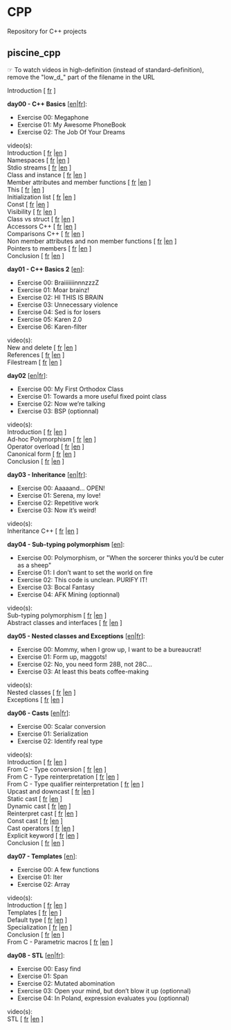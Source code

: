 # CPP
Repository for C++ projects

## piscine\_cpp

&#9758; To watch videos in high-definition (instead of standard-definition), remove the "low_d_" part of the filename in the URL  

Introduction \[
[fr](https://cdn.intra.42.fr/video/video/139/low_d_piscine_c___-_Intro_Piscine_CPP.mp4)
\]  

__day00 - C++ Basics__ \[[en](https://cdn.intra.42.fr/pdf/pdf/26479/en.subject.pdf)|[fr](https://cdn.intra.42.fr/pdf/pdf/26480/fr.subject.pdf)\]:
- Exercise 00: Megaphone
- Exercise 01: My Awesome PhoneBook
- Exercise 02: The Job Of Your Dreams

video(s):  
Introduction \[
[fr](https://cdn.intra.42.fr/video/video/92/low_d_piscine_c___-_d00_-_00_intro.mp4)
|[en](https://cdn.intra.42.fr/video/video/925/low_d_cpp_bootcamp_-_d00_-_introduction.mp4)
\]  
Namespaces \[
[fr](https://cdn.intra.42.fr/video/video/98/low_d_piscine_c___-_d00_-_00_namespace.mp4)
|[en](https://cdn.intra.42.fr/video/video/926/low_d_cpp_bootcamp_-_d00_-_00_namespaces.mp4)
\]  
Stdio streams \[
[fr](https://cdn.intra.42.fr/video/video/99/low_d_piscine_c___-_d00_-_01_stdio_streams.mp4)
|[en](https://cdn.intra.42.fr/video/video/927/low_d_cpp_bootcamp_-_d00_-_01_stdio_streams.mp4)
\]  
Class and instance \[
[fr](https://cdn.intra.42.fr/video/video/100/low_d_piscine_c___-_d00_-_02_class_and_instance.mp4)
|[en](https://cdn.intra.42.fr/video/video/928/low_d_cpp_bootcamp_-_d00_-_02_class_and_instance.mp4)
\]  
Member attributes and member functions \[
[fr](https://cdn.intra.42.fr/video/video/102/low_d_piscine_c___-_d00_-_03_member_attributs_and_member_function.mp4)
|[en](https://cdn.intra.42.fr/video/video/930/low_d_cpp_bootcamp_-_d00_-_03_member_attributes_and_member_functions.mp4)
\]  
This \[
[fr](https://cdn.intra.42.fr/video/video/103/low_d_piscine_c___-_d00_-_04_this.mp4)
|[en](https://cdn.intra.42.fr/video/video/931/low_d_cpp_bootcamp_-_d00_-_04_this.mp4)
\]  
Initialization list \[
[fr](https://cdn.intra.42.fr/video/video/104/low_d_piscine_c___-_d00_-_05_init_list.mp4)
|[en](https://cdn.intra.42.fr/video/video/937/low_d_cpp_bootcamp_-_d00_-_05_initialization_list.mp4)
\]  
Const \[
[fr](https://cdn.intra.42.fr/video/video/105/low_d_piscine_c___-_d00_-_06_const.mp4)
|[en](https://cdn.intra.42.fr/video/video/938/low_d_cpp_bootcamp_-_d00_-_06_const.mp4)
\]  
Visibility \[
[fr](https://cdn.intra.42.fr/video/video/107/low_d_piscine_c___-_d00_-_07_encapsulation.mp4)
|[en](https://cdn.intra.42.fr/video/video/939/low_d_cpp_bootcamp_-_d00_-_07_visibility.mp4)
\]  
Class vs struct \[
[fr](https://cdn.intra.42.fr/video/video/106/low_d_piscine_c___-_d00_-_08_class_vs_struct.mp4)
|[en](https://cdn.intra.42.fr/video/video/940/low_d_cpp_bootcamp_-_d00_-_08_class_vs_struct.mp4)
\]  
Accessors C++ \[
[fr](https://cdn.intra.42.fr/video/video/108/low_d_piscine_c___-_d00_-_09_accessors.mp4)
|[en](https://cdn.intra.42.fr/video/video/941/low_d_cpp_bootcamp_-_d00_-_09_accessors.mp4)
\]  
Comparisons C++ \[
[fr](https://cdn.intra.42.fr/video/video/109/low_d_piscine_c___-_d00_-_10_comparaisons.mp4)
|[en](https://cdn.intra.42.fr/video/video/942/low_d_cpp_bootcamp_-_d00_-_10_comparisons.mp4)
\]  
Non member attributes and non member functions \[
[fr](https://cdn.intra.42.fr/video/video/112/low_d_piscine_c___-_d00_-_11_non_membres_attributs_and_non_membres_fonctions.mp4)
|[en](https://cdn.intra.42.fr/video/video/943/low_d_cpp_bootcamp_-_d00_-_11_non_member_attributes_and_non_member_functions.mp4)
\]  
Pointers to members \[
[fr](https://cdn.intra.42.fr/video/video/113/low_d_piscine_c___-_d00_-_12_pointers_to_members.mp4)
|[en](https://cdn.intra.42.fr/video/video/944/low_d_cpp_bootcamp_-_d00_-_12_pointers_to_members.mp4)
\]  
Conclusion \[
[fr](https://cdn.intra.42.fr/video/video/110/low_d_piscine_c___-_d00_-_conclusion.mp4)
|[en](https://cdn.intra.42.fr/video/video/945/low_d_cpp_bootcamp_-_d00_-_conclusion_.mp4)
\]  

__day01 - C++ Basics 2__ \[[en](https://cdn.intra.42.fr/pdf/pdf/26481/en.subject.pdf)\]:
- Exercise 00: BraiiiiiiinnnzzzZ
- Exercise 01: Moar brainz!
- Exercise 02: HI THIS IS BRAIN
- Exercise 03: Unnecessary violence
- Exercise 04: Sed is for losers
- Exercise 05: Karen 2.0
- Exercise 06: Karen-filter

video(s):  
New and delete \[
[fr](https://cdn.intra.42.fr/video/video/115/low_d_piscine_c___-_d01_-_00_new_and_delete.mp4)
|[en](https://cdn.intra.42.fr/video/video/946/low_d_cpp_bootcamp_-_d01_-_00_new_and_delete.mp4)
\]  
References \[
[fr](https://cdn.intra.42.fr/video/video/116/low_d_piscine_c___-_d01_-_01_reference.mp4)
|[en](https://cdn.intra.42.fr/video/video/947/low_d_cpp_bootcamp_-_d01_-_01_references.mp4)
\]  
Filestream \[
[fr](https://cdn.intra.42.fr/video/video/114/low_d_piscine_c___-_d01_-_02_filestream.mp4)
|[en](https://cdn.intra.42.fr/video/video/948/low_d_cpp_bootcamp_-_d01_-_02_filestreams.mp4)
\]  

__day02__ \[[en](https://cdn.intra.42.fr/pdf/pdf/26482/en.subject.pdf)|[fr](https://cdn.intra.42.fr/pdf/pdf/26483/fr.subject.pdf)\]:
- Exercise 00: My First Orthodox Class
- Exercise 01: Towards a more useful fixed point class
- Exercise 02: Now we’re talking
- Exercise 03: BSP (optionnal)

video(s):  
Introduction \[
[fr](https://cdn.intra.42.fr/video/video/93/low_d_piscine_c___-_d02_-_00__intro.mp4)
|[en](https://cdn.intra.42.fr/video/video/949/low_d_cpp_bootcamp_-_d02_-_introduction.mp4)
\]  
Ad-hoc Polymorphism \[
[fr](https://cdn.intra.42.fr/video/video/94/low_d_piscine_c___-_d02_-_00_ad-hoc_polymorphism.mp4)
|[en](https://cdn.intra.42.fr/video/video/950/low_d_cpp_bootcamp_-_d02_-_00_adhoc_polymorphism.mp4)
\]  
Operator overload \[
[fr](https://cdn.intra.42.fr/video/video/95/low_d_piscine_c___-_d02_-_01_operator_overload.mp4)
|[en](https://cdn.intra.42.fr/video/video/951/low_d_cpp_bootcamp_-_d02_-_01_operator_overload.mp4)
\]  
Canonical form \[
[fr](https://cdn.intra.42.fr/video/video/96/low_d_piscine_c___-_d02_-_02_caconical_form.mp4)
|[en](https://cdn.intra.42.fr/video/video/952/low_d_cpp_bootcamp_-_d02_-_02_canonical_form.mp4)
\]  
Conclusion \[
[fr](https://cdn.intra.42.fr/video/video/97/low_d_piscine_c___-_d02_-conclusion.mp4)
|[en](https://cdn.intra.42.fr/video/video/953/low_d_cpp_bootcamp_-_d02_-_conclusion.mp4)
\]  

__day03 - Inheritance__ \[[en](https://cdn.intra.42.fr/pdf/pdf/26484/en.subject.pdf)|[fr](https://cdn.intra.42.fr/pdf/pdf/26485/fr.subject.pdf)\]:
- Exercise 00: Aaaaand... OPEN!
- Exercise 01: Serena, my love!
- Exercise 02: Repetitive work
- Exercise 03: Now it’s weird!

video(s):  
Inheritance C++ \[
[fr](https://cdn.intra.42.fr/video/video/117/low_d_piscine_c___-_d03_-_00_heritage.mp4)
|[en](https://cdn.intra.42.fr/video/video/954/low_d_cpp_bootcamp_-_d03_-_inheritance.mp4)
\]  

__day04 - Sub-typing polymorphism__ \[[en](https://cdn.intra.42.fr/pdf/pdf/24746/en.subject.pdf)\]:
- Exercise 00: Polymorphism, or "When the sorcerer thinks you’d be cuter as a sheep"
- Exercise 01: I don’t want to set the world on fire
- Exercise 02: This code is unclean. PURIFY IT!
- Exercise 03: Bocal Fantasy
- Exercise 04: AFK Mining (optionnal)

video(s):  
Sub-typing polymorphism \[
[fr](https://cdn.intra.42.fr/video/video/119/low_d_piscine_c___-_d04_-_00_polymorphismes_et_sous-typages.mp4)
|[en](https://cdn.intra.42.fr/video/video/955/low_d_cpp_bootcamp_-_d04_-_sub-typing_polymorphism.mp4)
\]  
Abstract classes and interfaces \[
[fr](https://cdn.intra.42.fr/video/video/118/low_d_piscine_c___-_d04_-_01_classes_abstraites_et_les_interfaces.mp4)
|[en](https://cdn.intra.42.fr/video/video/956/low_d_cpp_bootcamp_-_d04_-_abstract_classes_anf_interfaces.mp4)
\]  

__day05 - Nested classes and Exceptions__ \[[en](https://cdn.intra.42.fr/pdf/pdf/27715/en.subject.pdf)|[fr](https://cdn.intra.42.fr/pdf/pdf/27716/fr.subject.pdf)\]:
- Exercise 00: Mommy, when I grow up, I want to be a bureaucrat!
- Exercise 01: Form up, maggots!
- Exercise 02: No, you need form 28B, not 28C...
- Exercise 03: At least this beats coffee-making

video(s):  
Nested classes \[
[fr](https://cdn.intra.42.fr/video/video/120/low_d_piscine_c___-_d05_-_00_classes_imbriquer.mp4)
|[en](https://cdn.intra.42.fr/video/video/957/low_d_cpp_bootcamp_-_d05_-_nested_classes.mp4)
\]  
Exceptions \[
[fr](https://cdn.intra.42.fr/video/video/121/low_d_piscine_c___-_d05_-_01_les_exceptions.mp4)
|[en](https://cdn.intra.42.fr/video/video/958/low_d_cpp_bootcamp_-_d05_-_exceptions.mp4)
\]  

__day06 - Casts__ \[[en](https://cdn.intra.42.fr/pdf/pdf/26488/en.subject.pdf)|[fr](https://cdn.intra.42.fr/pdf/pdf/26489/fr.subject.pdf)\]:
- Exercise 00: Scalar conversion
- Exercise 01: Serialization
- Exercise 02: Identify real type

video(s):  
Introduction \[
[fr](https://cdn.intra.42.fr/video/video/122/low_d_piscine_c___-_d06_-_00__intro.mp4)
|[en](https://cdn.intra.42.fr/video/video/961/low_d_cpp_bootcamp_-_d06_-_introduction.mp4)
\]  
From C - Type conversion \[
[fr](https://cdn.intra.42.fr/video/video/123/low_d_piscine_c___-_d06_-_00_from_C_-_type_conversion.mp4)
|[en](https://cdn.intra.42.fr/video/video/962/low_d_cpp_bootcamp_-_d06_-_00_from_c_type_conversion.mp4)
\]  
From C - Type reinterpretation \[
[fr](https://cdn.intra.42.fr/video/video/125/low_d_piscine_c___-_d06_-_01_from_C_-_type_reinterpretation.mp4)
|[en](https://cdn.intra.42.fr/video/video/963/low_d_cpp_bootcamp_-_d06_-_01_from_c_type_reinterpretation.mp4)
\]  
From C - Type qualifier reinterpretation \[
[fr](https://cdn.intra.42.fr/video/video/124/low_d_piscine_c___-_d06_-_02_from_C_-_type_qualifier.mp4)
|[en](https://cdn.intra.42.fr/video/video/964/low_d_cpp_bootcamp_-_d06_-_02_from_c_type_qualifier_reinterpretation.mp4)
\]  
Upcast and downcast \[
[fr](https://cdn.intra.42.fr/video/video/126/low_d_piscine_c___-_d06_-_03_upcast_and_downcast.mp4)
|[en](https://cdn.intra.42.fr/video/video/965/low_d_cpp_bootcamp_-_d06_-_03_upcast_and_downcast.mp4)
\]  
Static cast \[
[fr](https://cdn.intra.42.fr/video/video/127/low_d_piscine_c___-_d06_-_04_static_cast_late_1__Output_1_.mp4)
|[en](https://cdn.intra.42.fr/video/video/966/low_d_cpp_bootcamp_-_d06_-_04_static_cast.mp4)
\]  
Dynamic cast \[
[fr](https://cdn.intra.42.fr/video/video/133/low_d_piscine_c___-_d06_-_05_dynamic_cast.mp4)
|[en](https://cdn.intra.42.fr/video/video/967/low_d_cpp_bootcamp_-_d06_-_05_dynamic_cast.mp4)
\]  
Reinterpret cast \[
[fr](https://cdn.intra.42.fr/video/video/128/low_d_piscine_c___-_d06_-_06_reinterpret_cast.mp4)
|[en](https://cdn.intra.42.fr/video/video/968/low_d_cpp_bootcamp_-_d06_-_06_reinterpret_cast.mp4)
\]  
Const cast \[
[fr](https://cdn.intra.42.fr/video/video/129/low_d_piscine_c___-_d06_-_07_const_cast_late_1__Output_1_.mp4)
|[en](https://cdn.intra.42.fr/video/video/969/low_d_cpp_bootcamp_-_d06_-_07_const_cast.mp4)
\]  
Cast operators \[
[fr](https://cdn.intra.42.fr/video/video/130/low_d_piscine_c___-_d06_-_08_type-cast_operator.mp4)
|[en](https://cdn.intra.42.fr/video/video/970/low_d_cpp_bootcamp_-_d06_-_08_cast_operators.mp4)
\]  
Explicit keyword \[
[fr](https://cdn.intra.42.fr/video/video/131/low_d_piscine_c___-_d06_-_09_explicit_keyword.mp4)
|[en](https://cdn.intra.42.fr/video/video/971/low_d_cpp_bootcamp_-_d06_-_09_explicit_keyword.mp4)
\]  
Conclusion \[
[fr](https://cdn.intra.42.fr/video/video/132/low_d_piscine_c___-_d06_-_10_conclusion_2__Output_1_.mp4)
|[en](https://cdn.intra.42.fr/video/video/972/low_d_cpp_bootcamp_-_d06_-_conclusion.mp4)
\]  

__day07 - Templates__ \[[en](https://cdn.intra.42.fr/pdf/pdf/26491/en.subject.pdf)\]:
- Exercise 00: A few functions
- Exercise 01: Iter
- Exercise 02: Array

video(s):  
Introduction \[
[fr](https://cdn.intra.42.fr/video/video/134/low_d_piscine_c___-_d07_-_00__intro_1.mp4)
|[en](https://cdn.intra.42.fr/video/video/973/low_d_cpp_bootcamp_-_d07_-_introduction.mp4)
\]  
Templates \[
[fr](https://cdn.intra.42.fr/video/video/138/low_d_piscine_c___-_d07_-_01_templates.mp4)
|[en](https://cdn.intra.42.fr/video/video/975/low_d_cpp_bootcamp_-_d07_-_01_templates.mp4)
\]  
Default type \[
[fr](https://cdn.intra.42.fr/video/video/136/low_d_piscine_c___-_d07_-_02_default_type.mp4)
|[en](https://cdn.intra.42.fr/video/video/976/low_d_cpp_bootcamp_-_d07_-_02_default_type.mp4)
\]  
Specialization \[
[fr](https://cdn.intra.42.fr/video/video/137/low_d_piscine_c___-_d07_-_03_specialization.mp4)
|[en](https://cdn.intra.42.fr/video/video/977/low_d_cpp_bootcamp_-_d07_-_03_specialization.mp4)
\]  
Conclusion \[
[fr](https://cdn.intra.42.fr/video/video/135/low_d_piscine_c___-_d07_-_conclusion.mp4)
|[en](https://cdn.intra.42.fr/video/video/978/low_d_cpp_bootcamp_-_d07_-_conclusion.mp4)
\]  
From C - Parametric macros \[
[fr](https://cdn.intra.42.fr/video/video/197/low_d_piscine_c___-_d07_-_00_from_C_-_parametric_macros.mp4)
|[en](https://cdn.intra.42.fr/video/video/974/low_d_cpp_bootcamp_-_d07_-_00_from_c_parametric_macros.mp4)
\]  

__day08 - STL__ \[[en](https://cdn.intra.42.fr/pdf/pdf/26493/en.subject.pdf)|[fr](https://cdn.intra.42.fr/pdf/pdf/26494/fr.subject.pdf)\]:
- Exercise 00: Easy find
- Exercise 01: Span
- Exercise 02: Mutated abomination
- Exercise 03: Open your mind, but don’t blow it up (optionnal)
- Exercise 04: In Poland, expression evaluates you (optionnal)

video(s):  
STL \[
[fr](https://cdn.intra.42.fr/video/video/193/low_d_piscine_c___-_d08_-_00_conteneur_et_algorythme.mp4)
|[en](https://cdn.intra.42.fr/video/video/929/low_d_cpp_bootcamp_-_d08_-_00_container_and_algorithm_en.mp4)
\]  
